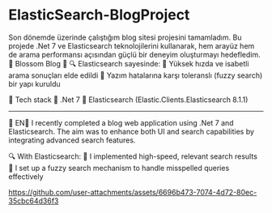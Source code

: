 # ElasticSearch-BlogProject
Son dönemde üzerinde çalıştığım blog sitesi projesini tamamladım. Bu projede .Net 7 ve Elasticsearch teknolojilerini kullanarak, hem arayüz hem de arama performansı açısından güçlü bir deneyim oluşturmayı hedefledim.
🌿 Blossom Blog 🌿 
  🔍 Elasticsearch sayesinde:
  🔹 Yüksek hızda ve isabetli arama sonuçları elde edildi
  🔹 Yazım hatalarına karşı toleranslı (fuzzy search) bir yapı kuruldu

📌 Tech stack
  🔸 .Net 7
  🔸 Elasticsearch (Elastic.Clients.Elasticsearch 8.1.1)

--------------------------------------------------------------------------------------------------------------------
🌿 EN🌿 
I recently completed a blog web application using .Net 7 and Elasticsearch. The aim was to enhance both UI and search capabilities by integrating advanced search features.

🔍 With Elasticsearch:
  🔹 I implemented high-speed, relevant search results
  🔹 I set up a fuzzy search mechanism to handle misspelled queries effectively



https://github.com/user-attachments/assets/6696b473-7074-4d72-80ec-35cbc64d36f3

